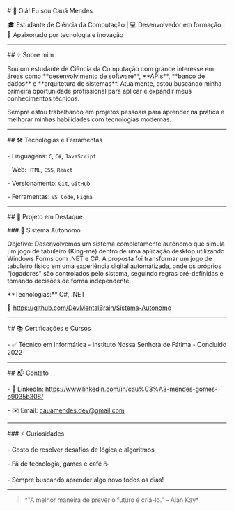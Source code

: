 \# 👋 Olá! Eu sou Cauã Mendes



🎓 Estudante de Ciência da Computação | 💻 Desenvolvedor em formação | 🚀 Apaixonado por tecnologia e inovação



---



\## 💡 Sobre mim



Sou um estudante de Ciência da Computação com grande interesse em áreas como \*\*desenvolvimento de software\*\*, \*\*APIs\*\*, \*\*banco de dados\*\* e \*\*arquitetura de sistemas\*\*. Atualmente, estou buscando minha primeira oportunidade profissional para aplicar e expandir meus conhecimentos técnicos.



Sempre estou trabalhando em projetos pessoais para aprender na prática e melhorar minhas habilidades com tecnologias modernas.



---



\## 🛠️ Tecnologias e Ferramentas



\- Linguagens: `C`, `C#`, `JavaScript`

\- Web: `HTML`, `CSS`, `React`

\- Versionamento: `Git`, `GitHub`

\- Ferramentas: `VS Code`, `Figma`



---



\## 📂 Projeto em Destaque



\### 🔧 Sistema Autonomo

Objetivo: Desenvolvemos um sistema completamente autônomo que simula um jogo de tabuleiro (King-me) dentro de uma aplicação desktop utilizando Windows Forms com .NET e C#. A proposta foi transformar um jogo de tabuleiro físico em uma experiência digital automatizada, onde os próprios "jogadores" são controlados pelo sistema, seguindo regras pré-definidas e tomando decisões de forma independente.

\*\*Tecnologias:\*\* C#, .NET

🔗 https://github.com/DevMentalBrain/Sistema-Autonomo



---



\## 📚 Certificações e Cursos



\- ✅ Técnico em Informática - Instituto Nossa Senhora de Fátima - Concluído 2022



---



\## 📬 Contato



\- 💼 LinkedIn: https://www.linkedin.com/in/cau%C3%A3-mendes-gomes-b9035b308/

\- ✉️ Email: cauamendes.dev@gmail.com



---



\### ⚡ Curiosidades



\- Gosto de resolver desafios de lógica e algoritmos

\- Fã de tecnologia, games e café ☕

\- Sempre buscando aprender algo novo todos os dias!



---



> \*"A melhor maneira de prever o futuro é criá-lo." – Alan Kay\*





